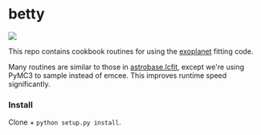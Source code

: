 # betty

<img src="https://github.com/lgbouma/betty/workflows/Tests/badge.svg">


This repo contains cookbook routines for using the
[exoplanet](https://github.com/exoplanet-dev/exoplanet) fitting code.

Many routines are similar to those in
[astrobase.lcfit](https://astrobase.readthedocs.io/en/latest/astrobase.lcfit.html#),
except we're using PyMC3 to sample instead of emcee. This improves runtime
speed significantly.

### Install

Clone + `python setup.py install`.
